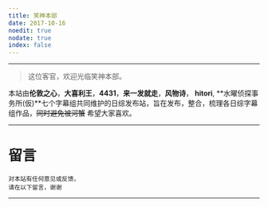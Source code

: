 ```yaml
---
title: 笑神本部
date: 2017-10-16
noedit: true
nodate: true
index: false
---
```


***


>这位客官，欢迎光临笑神本部。

>

本站由**伦敦之心**，**大喜利王**，**4431**，**来一发就走**，**风物诗**， **hitori**, **水曜侦探事务所(仮)**七个字幕组共同维护的日综发布站，旨在发布，整合，梳理各日综字幕组作品，~~同时避免被河蟹~~ 希望大家喜欢。

***


# 留言

```
对本站有任何意见或反馈，
请在以下留言，谢谢
```
***

